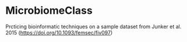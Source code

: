 # MicrobiomeClass
Prcticing bioinformatic techniques on a sample dataset from Junker et al. 2015 (https://doi.org/10.1093/femsec/fiv097)

